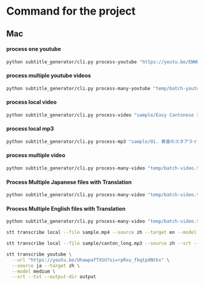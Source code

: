 # Command for the project

## Mac

#### process one youtube
```sh
python subtitle_generator/cli.py process-youtube "https://youtu.be/EWWO5Igp0Ko?si=5vwghOmckqCs_W4e" -m=medium -sl=zh -es 
```

#### process multiple youtube videos
```sh
python subtitle_generator/cli.py process-many-youtube "temp/batch-youtube.txt" -m=medium -sl=zh -es
```

#### process local video
```sh
python subtitle_generator/cli.py process-video "sample/Easy Cantonese 3.mp4" --model=medium -sl=zh --enable_srt
```
#### process local mp3
```sh
python subtitle_generator/cli.py process-mp3 "sample/01. 黄昏のスタアライト.mp3" -m=medium -sl=ja -tl=zh -es
```

#### process multiple video
```sh
python subtitle_generator/cli.py process-many-video "temp/batch-video.txt" -m=medium -sl=zh -es
```

#### Process Multiple Japanese files with Translation
```sh
python subtitle_generator/cli.py process-many-video "temp/batch-video.txt" -m=medium -sl=ja -tl=zh -es
```

#### Process Multiple English files with Translation
```sh
python subtitle_generator/cli.py process-many-video "temp/batch-video.txt" -m=medium -sl=en -tl=zh -es
```

```sh
stt transcribe local --file sample.mp4 --source zh --target en --model medium --srt --txt
```

```sh
stt transcribe local --file sample/canton_long.mp3 --source zh --srt --txt --model medium
```

```sh
stt transcribe youtube \
  --url "https://youtu.be/UhawpafTXSU?si=rpRxu_fkqtpdNtkx" \
  --source ja --target zh \
  --model medium \
  --srt --txt --output-dir output
```